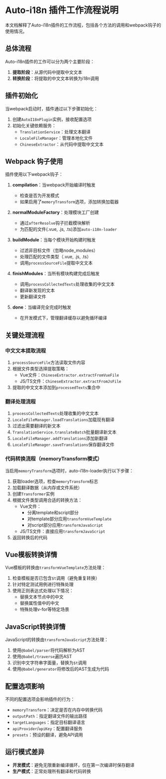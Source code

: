 # Auto-i18n 插件工作流程说明

本文档解释了Auto-i18n插件的工作流程，包括各个方法的调用和webpack钩子的使用情况。

## 总体流程

Auto-i18n插件的工作可以分为两个主要阶段：

1. **提取阶段**：从源代码中提取中文文本
2. **转换阶段**：将提取的中文文本转换为i18n调用

## 插件初始化

当webpack启动时，插件通过以下步骤初始化：

1. 创建`AutoI18nPlugin`实例，接收配置选项
2. 初始化关键依赖服务：
   - `TranslationService`：处理文本翻译
   - `LocaleFileManager`：管理本地化文件
   - `ChineseExtractor`：从代码中提取中文文本

## Webpack 钩子使用

插件使用以下webpack钩子：

1. **compilation**：当webpack开始编译时触发
   - 检查是否为开发模式
   - 如果启用了`memoryTransform`选项，添加转换加载器

2. **normalModuleFactory**：处理模块工厂创建
   - 通过`afterResolve`钩子拦截模块解析
   - 为匹配的文件(.vue, .js, .ts)添加`auto-i18n-loader`

3. **buildModule**：当每个模块开始构建时触发
   - 过滤非目标文件（忽略node_modules）
   - 处理匹配的文件类型（.vue, .js, .ts）
   - 调用`processSourceFile`提取中文文本

4. **finishModules**：当所有模块构建完成后触发
   - 调用`processCollectedTexts`处理收集的中文文本
   - 翻译新发现的文本
   - 更新翻译文件

5. **done**：当编译完全完成时触发
   - 在开发模式下，管理翻译缓存以避免循环编译

## 关键处理流程

### 中文文本提取流程

1. `processSourceFile`方法读取文件内容
2. 根据文件类型选择提取策略：
   - Vue文件：`ChineseExtractor.extractFromVueFile`
   - JS/TS文件：`ChineseExtractor.extractFromJsFile`
3. 提取的中文文本添加到`processedTexts`集合中

### 翻译处理流程

1. `processCollectedTexts`处理收集的中文文本
2. `LocaleFileManager.loadTranslations`加载现有翻译
3. 过滤出需要翻译的新文本
4. `TranslationService.translateBatch`批量翻译新文本
5. `LocaleFileManager.addTranslations`添加新翻译
6. `LocaleFileManager.saveTranslations`保存翻译文件

### 代码转换流程（memoryTransform模式）

当启用`memoryTransform`选项时，auto-i18n-loader执行以下步骤：

1. 获取loader选项，检查`memoryTransform`标志
2. 加载翻译数据（从内存或文件系统）
3. 创建`Transformer`实例
4. 根据文件类型调用合适的转换方法：
   - Vue文件：
     - 分离template和script部分
     - 对template部分应用`transformVueTemplate`
     - 对script部分应用`transformJavaScript`
   - JS/TS文件：直接应用`transformJavaScript`
5. 返回转换后的代码

## Vue模板转换详情

Vue模板的转换由`transformVueTemplate`方法处理：

1. 检查模板是否已包含`$t`调用（避免重复转换）
2. 针对特定测试用例进行特殊处理
3. 使用正则表达式处理以下情况：
   - 替换文本节点中的中文
   - 替换属性值中的中文
   - 特殊处理v-for等特定场景

## JavaScript转换详情

JavaScript的转换由`transformJavaScript`方法处理：

1. 使用`@babel/parser`将代码解析为AST
2. 使用`@babel/traverse`遍历AST
3. 识别中文字符串字面量，替换为`$t`调用
4. 使用`@babel/generator`将修改后的AST生成为代码

## 配置选项影响

不同的配置选项会影响插件的行为：

- `memoryTransform`：决定是否在内存中转换代码
- `outputPath`：指定翻译文件的输出路径
- `targetLanguages`：指定目标翻译语言
- `apiProvider`/`apiKey`：配置翻译服务
- `presets`：预设的翻译，避免API调用

## 运行模式差异

- **开发模式**：避免无限重新编译循环，仅在第一次编译时保存翻译
- **生产模式**：正常处理所有翻译和代码转换